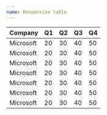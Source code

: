 ```yaml
---
name: Responsive table
---
```

<table class="table table-bordered table-striped">
  <thead>
    <tr class="active">
      <th>Company</th>
      <th>Q1</th>
      <th data-hide="phone">Q2</th>
      <th data-hide="tablet">Q3</th>
      <th>Q4</th>
    </tr>
  </thead>
  <tbody>
    <tr class="info">
      <td>Microsoft</td>
      <td>20</td>
      <td>30</td>
      <td>40</td>
      <td>50</td>
    </tr>
    <tr class="success">
      <td>Microsoft</td>
      <td>20</td>
      <td>30</td>
      <td>40</td>
      <td>50</td>
    </tr>
    <tr class="danger">
      <td>Microsoft</td>
      <td>20</td>
      <td>30</td>
      <td>40</td>
      <td>50</td>
    </tr>
    <tr class="warning">
      <td>Microsoft</td>
      <td>20</td>
      <td>30</td>
      <td>40</td>
      <td>50</td>
    </tr>
     <tr>
      <td>Microsoft</td>
      <td>20</td>
      <td>30</td>
      <td>40</td>
      <td>50</td>
    </tr>
      <tr>
      <td>Microsoft</td>
      <td>20</td>
      <td>30</td>
      <td>40</td>
      <td>50</td>
    </tr>
      <tr>
      <td>Microsoft</td>
      <td>20</td>
      <td>30</td>
      <td>40</td>
      <td>50</td>
    </tr>
  </tbody>
</table>